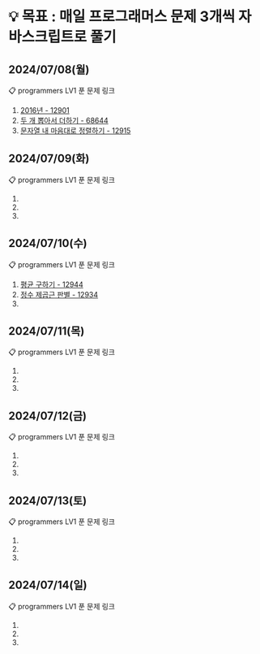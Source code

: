 # 💡 목표 : 매일 프로그래머스 문제 3개씩 자바스크립트로 풀기

## 2024/07/08(월)
📋 programmers LV1 푼 문제 링크
1. [2016년 - 12901](https://github.com/imnaagyeong/javascript_coding_test/tree/main/%ED%94%84%EB%A1%9C%EA%B7%B8%EB%9E%98%EB%A8%B8%EC%8A%A4/1/12901.%E2%80%852016%EB%85%84)
2. [두 개 뽑아서 더하기 - 68644](https://github.com/imnaagyeong/javascript_coding_test/tree/main/%ED%94%84%EB%A1%9C%EA%B7%B8%EB%9E%98%EB%A8%B8%EC%8A%A4/1/68644.%E2%80%85%EB%91%90%E2%80%85%EA%B0%9C%E2%80%85%EB%BD%91%EC%95%84%EC%84%9C%E2%80%85%EB%8D%94%ED%95%98%EA%B8%B0)
3. [문자열 내 마음대로 정렬하기 - 12915](https://github.com/imnaagyeong/javascript_coding_test/tree/main/%ED%94%84%EB%A1%9C%EA%B7%B8%EB%9E%98%EB%A8%B8%EC%8A%A4/1/12915.%E2%80%85%EB%AC%B8%EC%9E%90%EC%97%B4%E2%80%85%EB%82%B4%E2%80%85%EB%A7%88%EC%9D%8C%EB%8C%80%EB%A1%9C%E2%80%85%EC%A0%95%EB%A0%AC%ED%95%98%EA%B8%B0)

## 2024/07/09(화)
📋 programmers LV1 푼 문제 링크
1. []()
2. []()
3. []()
   
## 2024/07/10(수)
📋 programmers LV1 푼 문제 링크
1. [평균 구하기 - 12944](https://github.com/imnaagyeong/javascript_coding_test/tree/main/%ED%94%84%EB%A1%9C%EA%B7%B8%EB%9E%98%EB%A8%B8%EC%8A%A4/1/12944.%E2%80%85%ED%8F%89%EA%B7%A0%E2%80%85%EA%B5%AC%ED%95%98%EA%B8%B0)
2. [정수 제곱근 판별 - 12934](https://github.com/imnaagyeong/javascript_coding_test/tree/main/%ED%94%84%EB%A1%9C%EA%B7%B8%EB%9E%98%EB%A8%B8%EC%8A%A4/1/12934.%E2%80%85%EC%A0%95%EC%88%98%E2%80%85%EC%A0%9C%EA%B3%B1%EA%B7%BC%E2%80%85%ED%8C%90%EB%B3%84)
3. []()
   
## 2024/07/11(목)
📋 programmers LV1 푼 문제 링크
1. []()
2. []()
3. []()
   
## 2024/07/12(금)
📋 programmers LV1 푼 문제 링크
1. []()
2. []()
3. []()
   
## 2024/07/13(토)
📋 programmers LV1 푼 문제 링크
1. []()
2. []()
3. []()
   
## 2024/07/14(일)
📋 programmers LV1 푼 문제 링크
1. []()
2. []()
3. []()
